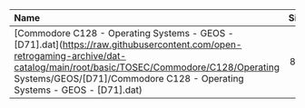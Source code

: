 |Name|Size|
|:---|---:|
|[Commodore C128 - Operating Systems - GEOS - [D71].dat](https://raw.githubusercontent.com/open-retrogaming-archive/dat-catalog/main/root/basic/TOSEC/Commodore/C128/Operating Systems/GEOS/[D71]/Commodore C128 - Operating Systems - GEOS - [D71].dat)|866|
